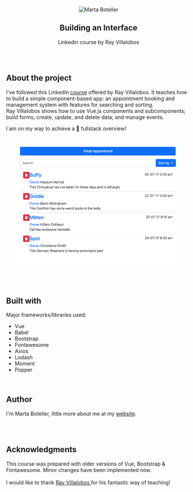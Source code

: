<!-- PROJECT TITLE -->
<br />
<div align="center">
<img src="https://avatars.githubusercontent.com/u/43497073?s=400&u=76b8ae73d9487edc8c80e987e9067832446ab6d1&v=4" alt="Marta Boteller" width="80" height="80">
<h2 align="center">Building an Interface</h3>
<p align="center"> Linkedin course by Ray Villalobos</p>
<br />
</div>
<br/>

## About the project

I've followed this LinkedIn <a href="https://www.linkedin.com/learning/vue-js-building-an-interface-2?contextUrn=urn%3Ali%3AlyndaLearningPath%3A5d94ce0a498e93731fbb8711">course</a> offered by Ray Villalobos.
It teaches how to build a simple component-based app: an appointment booking and management system with features for searching and sorting.
<br/>
Ray Villalobos shows how to use Vue.js components and subcomponents; build forms; create, update, and delete data; and manage events.

I am on my way to achieve a :rocket: fullstack overview!

<br/>

<img style="text-align:center;display:block;margin-left:auto;margin-right:auto;padding-bottom:40px" src="./public/assets/ui.png" width="450" alt="project's view">

<br/>

## Built with

Major frameworks/libraries used:

- Vue
- Babel
- Bootstrap
- Fontawesome
- Axios
- Lodash
- Moment
- Popper

<br/>

## Author

I'm Marta Boteller, little more about me at my [website](https://martaboteller.com).

<br/> <br/>

## Acknowledgments

<p>This course was prepared with older versions of Vue, Bootstrap & Fontawesome. Minor changes have been implemented now.
<br/><br/>I would like to thank <a href="https://www.linkedin.com/learning/vue-js-building-an-interface-2?contextUrn=urn%3Ali%3AlyndaLearningPath%3A5d94ce0a498e93731fbb8711">Ray Villalobos </a>for his fantastic way of teaching!

##
